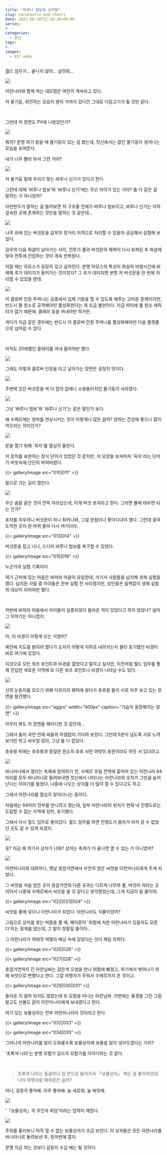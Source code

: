 ```yaml
---
title: "바루나 법보와 상자밭"
slug: varunastra-and-chests
date: 2022-08-30T22:38:38+09:00
series:
#  - 
categories:
  - 원신
tags:
#  - 
images:
  - 037.webp
---
```


월드 임무가... 끝나지 않아... 살려줘...

![](001.webp)

아란나라와 함께 하는 대모험은 여전히 계속되고 있다.

저 물기둥, 회전하는 모습이 왠지 가까이 갔다간 그대로 다짐고기가 될 것만 같다.

&nbsp;

그런데 저 장면도 PV에 나왔었던가?

![](002.webp)

뭐지? 분명 여기 왔을 때 물기둥이 있는 걸 봤는데, 컷신에서는 없던 물기둥이 생겨나는 모습을 보여준다.

내가 너무 빨리 와서 그런 거야?

![](003.webp)

저 물기둥 밑에 우리가 찾는 바루나 신기가 있다고 한다.

그런데 대체 '바루나 법보'와 '바루나 신기'에는 무슨 차이가 있는 거야? 둘 다 같은 걸 말하는 거 아니었어?

아란판두가 말하는 걸 들어보면 저 구조물 전체가 바루나 법보이고, 바루나 신기는 지하 깊숙한 곳에 존재하는 것만을 말하는 것 같은데...

![](004.webp)

나무 위에 있는 버섯몬을 감우의 장거리 저격으로 처리할 수 있을까 궁금해서 실험해 보았다.

감우의 다음 화살이 날아가는 사이, 전투가 풀려 버섯몬의 체력이 다시 회복된 후 화살에 맞아 전투에 진입하는 것이 계속 반복된다.

이럴 때는 아모스가 굉장히 갖고 싶어진다. 분명 아모스의 특성이 화살의 비행시간에 비례해 추가 대미지가 들어가는 것이었지? 그 추가 대미지면 분명 저 버섯몬을 한 번에 처리할 수 있었을 텐데.

![](005.webp)

이 클로버 인장 주머니는 공중에서 입체 기동을 할 수 있도록 해주는 고마운 존재이지만, 반드시 풀 원소로 공격해야만 활성화한다는 게 조금 불만이다. 지금 파티에 풀 원소 캐릭터가 없기 때문에, 콜레이 등을 꺼내야만 하거든.

게다가 지금 같은 경우에는 반드시 이 클로버 인장 주머니를 활성화해야만 다음 플랫폼으로 넘어갈 수 있다.

&nbsp;

아직도 20레벨인 콜레이를 꺼내 들어야만 했다.

![](006.webp)

그래도 이렇게 클로버 인장을 타고 날아가는 장면은 굉장히 멋지다.

![](007.webp)

주변에 있던 버섯몬을 싹 다 잡아 없애니 소용돌이치던 물기둥이 사라졌다.

![](008.webp)

그냥 '바루나 법보'와 '바루나 신기'는 같은 말인가 보다.

왜 수메르에는 양파를 연상시키는 것이 이렇게나 많은 걸까? 양파는 건강에 좋으니 많이 먹으라는 의미인가?

![](009.webp)

문을 열기 위해 '꼭지'를 열심히 돌린다.

저 장치를 표현하는 정식 단어가 있었던 것 같지만, 저 모양을 보자마자 '꼭지'라는 단어가 머릿속에 단단히 박혀버렸다.

{{< gallery/image src="010|011" >}}

밑으로 가는 길이 열린다.

![](012.webp)

무슨 솜털 같은 것이 잔뜩 자라있는데, 이게 버섯 포자라고 한다. 그러면 불에 태우면 되는 건가?

포자를 치우려니 버섯몬이 하나 튀어나와, 그걸 한참이나 쫓아다녀야 했다. 그런데 결국 도착한 곳이 한 바퀴 돌아 다시 여기더라.

{{< gallery/image src="013|014" >}}

버섯몬을 잡고 나니, 드디어 바루나 법보를 복구할 수 있었다.

{{< gallery/image src="015|016" >}}

누군가의 실험 기록이다.

여기 근처에 있는 마을은 비마라 마을이 유일한데, 거기서 사람들을 납치해 생체 실험을 했다. 납치된 사람 중 아이들은 전부 실험 전 사라졌지만, 성인들은 꼼짝없이 생체 실험의 대상이 되어야만 했다.

&nbsp;

저번에 비마라 마을에서 아이들이 실종되었다 돌아온 적이 있었다고 하지 않았나? 설마 그 이야기는 아니겠지.

![](017.webp)

아, 이 비경이 이렇게 오는 거였어?

예전에 지도를 밝히려 했다가 도저히 어떻게 지하로 내려가는지 몰라 포기했던 비경이 바로 여기에 있었다.

이것으로 모든 워프 포인트와 비경을 열었다고 말하고 싶지만, 이전처럼 월드 임무를 통해 진입한 새로운 지역에 또 다른 워프 포인트나 비경이 나타날 수도 있다.

![](018.webp)

신의 눈동자를 모으기 위해 다흐리의 폐허에 왔다가 츄츄왕 둘이 서로 마주 보고 있는 장면을 발견했다.

{{< gallery/image src="aggro" width="400px" caption="가슴이 웅장해지는 장면" >}}

아무리 봐도 저 장면을 패러디한 것 같은데...

그래서 둘이 과연 언제 싸울까 하염없이 기다려 보았다. 그런데 5분이 넘도록 서로 노려보기만 하고 싸우질 않아, 그냥 둘 다 잡았다.

츄츄왕 뒤에는 츄츄왕과 동일한 원소의 츄츄 샤먼 여럿이 응원이라도 하듯 서 있더라고.

![](019.webp)

바나라나에서 열리는 축제에 참여하기 전, 수메르 우림 전역에 흩어져 있는 아란나라 64마리를 모두 바나라나로 돌려보내면 컷신에서 나타나는 아란나라의 숫자가 그만큼 늘어난다는 이야기를 들었다. 나중에 나오는 상자를 더 많이 열 수 있다고도 하고.

그래서 아란나라를 열심히 찾아다니는 중이다.

처음에는 64마리 전부를 만나려고 했는데, 일부 아란나라의 위치가 현재 내 진행도로는 도달할 수 없는 지역에 있어, 포기했다.

그래서 다시 월드 임무로 돌아갔다. 월드 임무를 하면 진행도가 올라가 아까 갈 수 없었던 곳도 갈 수 있게 되겠지.

![](020.webp)

응? 지금 왜 여기서 상자가 나와? 상자는 축제가 다 끝나면 열 수 있는 거 아니었어?

![](021.webp)

아란미나리와 대화하다, 옛날 층암거연에서 우연히 얻은 씨앗을 아란미나리에게 주게 되었다.

그 씨앗을 처음 얻은 곳이 층암거연의 다른 곳과는 다르게 나무와 풀, 버섯이 자라는 곳이어서 나중에 수메르에서 씨앗을 쓸 것 같다고 생각했었는데, 그게 지금이 될 줄이야.

{{< gallery/image src="022|023|024" >}}

씨앗을 물에 넣으니 아란나라가 되었다. 아란나라도 식물이었어?

그림으로 상자를 찾는 퍼즐을 풀 때, 페이몬이 '위험에 처한 아란나라가 있을지도 모른다'라는 핑계를 댔는데, 그 말이 정말일 줄이야...

그 아란나라가 여태껏 여행자 배낭 속에 있었다는 것이 제일 의외다.

{{< gallery/image src="025|026" >}}

{{< gallery/image src="027|028" >}}

층암거연까지 간 아란님바는 검은색 오염을 만나 위험에 빠졌고, 위기에서 벗어나기 위해 씨앗으로 변했다고 한다. 그걸 여행자가 주워서 수메르까지 온 것이고.

{{< gallery/image src="029|030|031" >}}

돌아온 지 얼마 되지도 않았는데 또 모험을 떠나는 아란님바. 이번에는 풍경을 그린 그림 말고도 선물도 같이 아란미나리에게 보내겠다고 한다.

여기 있는 보물상자는 전부 아란미나리의 것이라고 한다.

{{< gallery/image src="032|033" >}}

{{< gallery/image src="034|035" >}}

그러니까 아란나라를 많이 도와줄수록 보물상자에 보물을 많이 넣어두겠다는 거지?

'초록색 나라'는 분명 모험가 길드의 모험가를 이야기하는 것 같다.

&nbsp;

> 초록색 나라는 동굴이나 집 안으로 들어가서 「보물상자」 여는 걸 좋아하던데. 나라 여행자랑 페이몬은 싫어?

아니, 굉장히 좋아해. 아주 좋아해. 늘 새로워. 늘 짜릿해.

![](036.webp)

'「보물상자」의 주인과 회담'이라는 업적이 깨졌다.

![](037.webp)

주위를 둘러보니 아직 열 수 없는 보물상자가 조금 보인다. 이 상자들은 모든 아란나라를 바나라나로 돌려보낸 후, 한꺼번에 열자.

분명 지금 여는 것보다 감동이 수십 배는 될 것이다.
